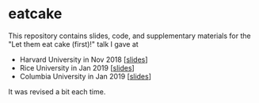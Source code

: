 # eatcake

This repository contains slides, code, and supplementary materials for the "Let them eat cake (first)!" talk I gave at 

- Harvard University in Nov 2018 [[slides](http://bit.ly/let-eat-cake)]
- Rice University in Jan 2019 [[slides](http://bit.ly/let-eat-cake-rice)]
- Columbia University in Jan 2019 [[slides](http://bit.ly/let-eat-cake-columbia)]

It was revised a bit each time.


